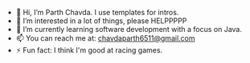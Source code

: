 - 👋 Hi, I’m Parth Chavda. I use templates for intros.
- 👀 I’m interested in a lot of things, please HELPPPPP
- 🌱 I’m currently learning software development with a focus on Java.
- 📫 You can reach me at: chavdaparth6511@gmail.com
- ⚡ Fun fact: I think I'm good at racing games.
